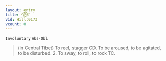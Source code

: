 ```yaml
---
layout: entry
title: འཁྱོམ་
vid: Hill:0173
vcount: 0
---
```

`Involuntary` `Abs-Obl`
> (in Central Tibet) To reel, stagger CD\.
 To be aroused, to be agitated, to be disturbed\.
 2\.
 To sway, to roll, to rock TC\.

